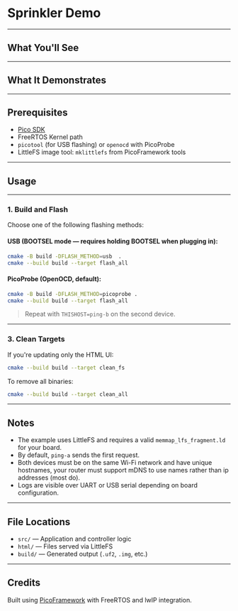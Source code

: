 # Sprinkler Demo


---

## What You'll See


---

## What It Demonstrates



---

## Prerequisites

- [Pico SDK](https://github.com/raspberrypi/pico-sdk)
- FreeRTOS Kernel path
- `picotool` (for USB flashing) or `openocd` with PicoProbe
- LittleFS image tool: `mklittlefs` from PicoFramework tools

---

## Usage


---

### 1. Build and Flash

Choose one of the following flashing methods:

#### USB (BOOTSEL mode — requires holding BOOTSEL when plugging in):
```bash
cmake -B build -DFLASH_METHOD=usb  .
cmake --build build --target flash_all
```

#### PicoProbe (OpenOCD, default):
```bash
cmake -B build -DFLASH_METHOD=picoprobe .
cmake --build build --target flash_all
```

> Repeat with `THISHOST=ping-b` on the second device.

---

### 3. Clean Targets

If you're updating only the HTML UI:
```bash
cmake --build build --target clean_fs
```

To remove all binaries:
```bash
cmake --build build --target clean_all
```

---

## Notes

- The example uses LittleFS and requires a valid `memmap_lfs_fragment.ld` for your board.
- By default, `ping-a` sends the first request.
- Both devices must be on the same Wi-Fi network and have unique hostnames, your router must support mDNS to use names rather than ip addresses (most do).
- Logs are visible over UART or USB serial depending on board configuration.

---

## File Locations

- `src/` — Application and controller logic
- `html/` — Files served via LittleFS
- `build/` — Generated output (`.uf2`, `.img`, etc.)

---

## Credits

Built using [PicoFramework](https://github.com/pico-framework) with FreeRTOS and lwIP integration.
